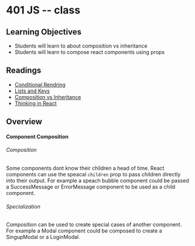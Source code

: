 # 401 JS -- class  

## Learning Objectives
* Students will learn to about composition vs inheritance
* Students will learn to compose react components using props

## Readings
* [Conditional Rendring](https://facebook.github.io/react/docs/conditional-rendering.html)
* [Lists and Keys](https://facebook.github.io/react/docs/lists-and-keys.html)
* [Composition vs Inheritance](https://facebook.github.io/react/docs/composition-vs-inheritance.html)
* [Thinking in React](https://facebook.github.io/react/docs/thinking-in-react.html)

## Overview
#### Component Composition
###### Composition  
Some components dont know their children a head of time. React components can use the speacal `children` prop to pass children directly into their output. For example a speach bubble component could be passed a SuccessMessage or ErrorMessage component to be used as a child component.

###### Specialization 
Composition can be used to create special cases of another component. For example a Modal component could be composed to create a SingupModal or a LoginModal.
